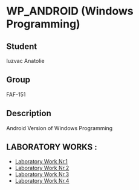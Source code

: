 # WP_ANDROID (Windows Programming)
## Student 
Iuzvac Anatolie

## Group 
FAF-151

## Description
Android Version of Windows Programming

## LABORATORY WORKS : 

* [Laboratory Work Nr.1](https://github.com/Tolea86/WP_ANDROID/tree/master/LAB_1/PW_lab1)
* [Laboratory Work Nr.2](https://github.com/Tolea86/WP_ANDROID/tree/master/LAB_2/PW_LAB2)
* [Laboratory Work Nr.3](https://github.com/Tolea86/WP_ANDROID/tree/master/LAB_3/PW_LAB3)
* [Laboratory Work Nr.4](https://github.com/Tolea86/WP_ANDROID/tree/master/LAB_4/PW_LAB4)
